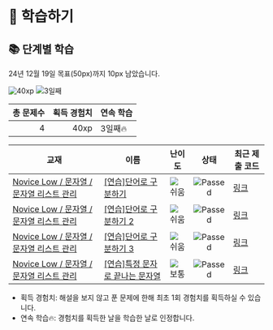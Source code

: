 # 📖 학습하기

## 📚 단계별 학습
24년 12월 19일 목표(50px)까지 10px 남았습니다.

![40xp](https://img.shields.io/badge/EXP-40xp-%235cb85c.svg?for-the-badge)
![3일째](https://img.shields.io/badge/연속학습-3일째-%23E34F26.svg?for-the-badge)

|총 문제수|획득 경험치|연속 학습|
|---:|---:|---|
4|40xp|3일째🔥|

|교재|이름|난이도|상태|최근 제출 코드|
|---|---|:---:|:---:|---|
|[Novice Low / 문자열 / 문자열 리스트 관리](https://www.codetree.ai/missions?missionId=4)|[[연습]단어로 구분하기](https://www.codetree.ai/missions/4/problems/separate-words-with-words)|![쉬움][easy]|![Passed][passed]|[링크](https://github.com/131c2/codetree-TILs/blob/main/241219/%EB%8B%A8%EC%96%B4%EB%A1%9C%20%EA%B5%AC%EB%B6%84%ED%95%98%EA%B8%B0/separate-words-with-words.java)|
|[Novice Low / 문자열 / 문자열 리스트 관리](https://www.codetree.ai/missions?missionId=4)|[[연습]단어로 구분하기 2](https://www.codetree.ai/missions/4/problems/separate-words-with-words-2)|![쉬움][easy]|![Passed][passed]|[링크](https://github.com/131c2/codetree-TILs/blob/main/241219/%EB%8B%A8%EC%96%B4%EB%A1%9C%20%EA%B5%AC%EB%B6%84%ED%95%98%EA%B8%B0%202/separate-words-with-words-2.java)|
|[Novice Low / 문자열 / 문자열 리스트 관리](https://www.codetree.ai/missions?missionId=4)|[[연습]단어로 구분하기 3](https://www.codetree.ai/missions/4/problems/separate-words-with-words-3)|![쉬움][easy]|![Passed][passed]|[링크](https://github.com/131c2/codetree-TILs/blob/main/241219/%EB%8B%A8%EC%96%B4%EB%A1%9C%20%EA%B5%AC%EB%B6%84%ED%95%98%EA%B8%B0%203/separate-words-with-words-3.java)|
|[Novice Low / 문자열 / 문자열 리스트 관리](https://www.codetree.ai/missions?missionId=4)|[[연습]특정 문자로 끝나는 문자열](https://www.codetree.ai/missions/4/problems/string-ending-with-specific-character)|![보통][medium]|![Passed][passed]|[링크](https://github.com/131c2/codetree-TILs/blob/main/241219/%ED%8A%B9%EC%A0%95%20%EB%AC%B8%EC%9E%90%EB%A1%9C%20%EB%81%9D%EB%82%98%EB%8A%94%20%EB%AC%B8%EC%9E%90%EC%97%B4/string-ending-with-specific-character.java)|


* 획득 경험치: 해설을 보지 않고 푼 문제에 한해 최초 1회 경험치를 획득하실 수 있습니다.
* 연속 학습🔥: 경험치를 획득한 날을 학습한 날로 인정합니다.










[b5]: https://img.shields.io/badge/Bronze_5-%235D3E31.svg
[b4]: https://img.shields.io/badge/Bronze_4-%235D3E31.svg
[b3]: https://img.shields.io/badge/Bronze_3-%235D3E31.svg
[b2]: https://img.shields.io/badge/Bronze_2-%235D3E31.svg
[b1]: https://img.shields.io/badge/Bronze_1-%235D3E31.svg
[s5]: https://img.shields.io/badge/Silver_5-%23394960.svg
[s4]: https://img.shields.io/badge/Silver_4-%23394960.svg
[s3]: https://img.shields.io/badge/Silver_3-%23394960.svg
[s2]: https://img.shields.io/badge/Silver_2-%23394960.svg
[s1]: https://img.shields.io/badge/Silver_1-%23394960.svg
[g5]: https://img.shields.io/badge/Gold_5-%23FFC433.svg
[g4]: https://img.shields.io/badge/Gold_4-%23FFC433.svg
[g3]: https://img.shields.io/badge/Gold_3-%23FFC433.svg
[g2]: https://img.shields.io/badge/Gold_2-%23FFC433.svg
[g1]: https://img.shields.io/badge/Gold_1-%23FFC433.svg
[p5]: https://img.shields.io/badge/Platinum_5-%2376DDD8.svg
[p4]: https://img.shields.io/badge/Platinum_4-%2376DDD8.svg
[p3]: https://img.shields.io/badge/Platinum_3-%2376DDD8.svg
[p2]: https://img.shields.io/badge/Platinum_2-%2376DDD8.svg
[p1]: https://img.shields.io/badge/Platinum_1-%2376DDD8.svg
[passed]: https://img.shields.io/badge/Passed-%23009D27.svg
[failed]: https://img.shields.io/badge/Failed-%23D24D57.svg
[easy]: https://img.shields.io/badge/쉬움-%235cb85c.svg?for-the-badge
[medium]: https://img.shields.io/badge/보통-%23FFC433.svg?for-the-badge
[hard]: https://img.shields.io/badge/어려움-%23D24D57.svg?for-the-badge